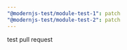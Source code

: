 ```yaml
---
"@modernjs-test/module-test-1": patch
"@modernjs-test/module-test-2": patch
---
```


test pull request

